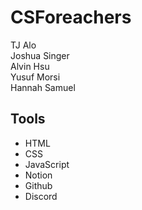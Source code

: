 # CSForeachers
TJ Alo\
Joshua Singer\
Alvin Hsu\
Yusuf Morsi\
Hannah Samuel


## Tools 
- HTML
- CSS
- JavaScript
- Notion
- Github
- Discord
